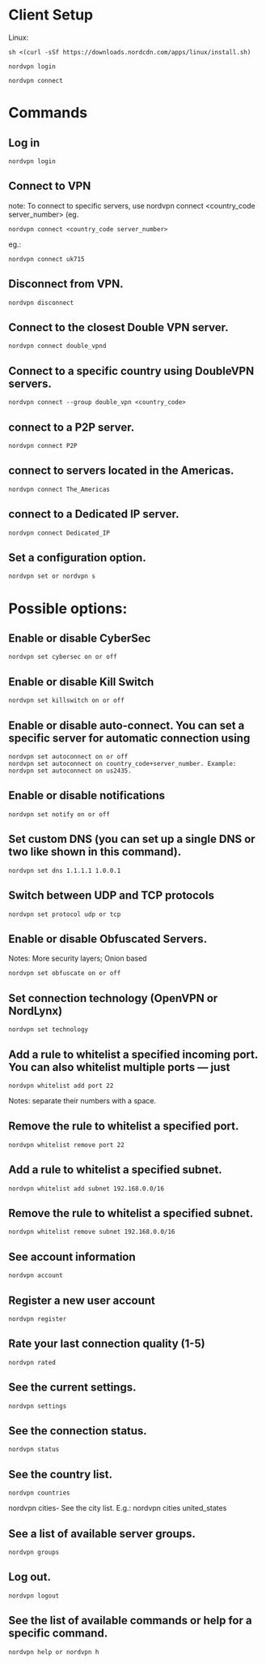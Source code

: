 # Client Setup

Linux:

```
sh <(curl -sSf https://downloads.nordcdn.com/apps/linux/install.sh)

nordvpn login

nordvpn connect
```

# Commands

## Log in

```
nordvpn login
```

## Connect to VPN

note: To connect to specific servers, use nordvpn connect <country_code server_number> (eg.

```
nordvpn connect <country_code server_number>
```

eg.:

```
nordvpn connect uk715
```

## Disconnect from VPN.

```
nordvpn disconnect
```

## Connect to the closest Double VPN server.

```
nordvpn connect double_vpnd
```

## Connect to a specific country using DoubleVPN servers.

```
nordvpn connect --group double_vpn <country_code>
```

## connect to a P2P server.

```
nordvpn connect P2P
```

## connect to servers located in the Americas.

```
nordvpn connect The_Americas
```

## connect to a Dedicated IP server.

```
nordvpn connect Dedicated_IP
```

## Set a configuration option.

```
nordvpn set or nordvpn s
```

# Possible options:

## Enable or disable CyberSec

```
nordvpn set cybersec on or off
```

## Enable or disable Kill Switch

```
nordvpn set killswitch on or off
```

## Enable or disable auto-connect. You can set a specific server for automatic connection using

```
nordvpn set autoconnect on or off
nordvpn set autoconnect on country_code+server_number. Example: nordvpn set autoconnect on us2435.
```

## Enable or disable notifications

```
nordvpn set notify on or off
```

## Set custom DNS (you can set up a single DNS or two like shown in this command).

```
nordvpn set dns 1.1.1.1 1.0.0.1
```

## Switch between UDP and TCP protocols

```
nordvpn set protocol udp or tcp
```

## Enable or disable Obfuscated Servers.

Notes: More security layers; Onion based

```
nordvpn set obfuscate on or off
```

## Set connection technology (OpenVPN or NordLynx)

```
nordvpn set technology
```

## Add a rule to whitelist a specified incoming port. You can also whitelist multiple ports — just

```
nordvpn whitelist add port 22
```

Notes: separate their numbers with a space.

## Remove the rule to whitelist a specified port.

```
nordvpn whitelist remove port 22
```

## Add a rule to whitelist a specified subnet.

```
nordvpn whitelist add subnet 192.168.0.0/16
```

## Remove the rule to whitelist a specified subnet.

```
nordvpn whitelist remove subnet 192.168.0.0/16
```

## See account information

```
nordvpn account
```

## Register a new user account

```
nordvpn register
```

## Rate your last connection quality (1-5)

```
nordvpn rated
```

## See the current settings.

```
nordvpn settings
```

## See the connection status.

```
nordvpn status
```

## See the country list.

```
nordvpn countries
```

nordvpn cities- See the city list. E.g.: nordvpn cities united_states

## See a list of available server groups.

```
nordvpn groups
```

## Log out.

```
nordvpn logout
```

## See the list of available commands or help for a specific command.

```
nordvpn help or nordvpn h
```
